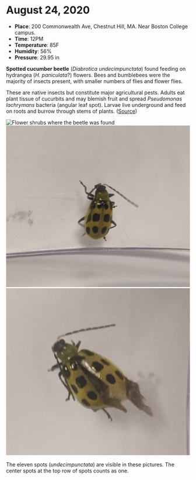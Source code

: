 # August 24, 2020
* **Place**: 200 Commonwealth Ave, Chestnut Hill, MA. Near Boston College campus.
* **Time**: 12PM
* **Temperature**: 85F
* **Humidity**: 56%
* **Pressure**: 29.95 in

**Spotted cucumber beetle** (*Diabrotica undecimpunctata*) found feeding on hydrangea (*H. paniculata*?) flowers. Bees and bumblebees were the majority of insects present, with smaller numbers of flies and flower flies.

These are native insects but constitute major agricultural pests. Adults eat plant tissue of cucurbits and may blemish fruit and 
spread *Pseudomonas lachrymans* bacteria (angular leaf spot). 
Larvae live underground and feed on roots and burrow through stems of plants.
([Source](http://entnemdept.ufl.edu/creatures/veg/bean/spotted_cucumber_beetle.htm))
 


![Flower shrubs where the beetle was found](../photos/24_08_2020_1.jpg "Flower shrubs where the beetle was found")
![Diabrotica undecimpunctata](../photos/24_08_2020_2.jpg "Diabrotica undecimpunctata")
![Diabrotica undecimpunctata](../photos/24_08_2020_3.jpg "Diabrotica undecimpunctata")

The eleven spots (*undecimpunctata*) are visible in these pictures. The center spots at the top row of spots counts as one. 